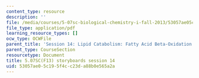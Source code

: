 ```yaml
---
content_type: resource
description: ''
file: /media/courses/5-07sc-biological-chemistry-i-fall-2013/53057ae05c195f4cc23da88b0e565a2a_sb_session14.pdf
file_type: application/pdf
learning_resource_types: []
ocw_type: OCWFile
parent_title: 'Session 14: Lipid Catabolism: Fatty Acid Beta-Oxidation'
parent_type: CourseSection
resourcetype: Document
title: 5.07SC(F13) storyboards session 14
uid: 53057ae0-5c19-5f4c-c23d-a88b0e565a2a
---
```

